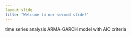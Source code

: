 ```yaml
---
layout:slide
title: "Welcome to our second slide!" 
---
```

time series analysis ARMA-GARCH model with AIC criteria
